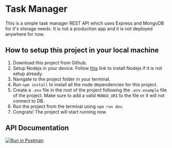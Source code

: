 # Task Manager

This is a simple task manager REST API which uses Express and MongoDB for it's storage needs. It is not a production app and it is not deployed anywhere for now.

## How to setup this project in your local machine

1. Download this project from Github.
2. Setup Nodejs in your device. Follow [this](https://nodejs.org/en/download) link to install Nodejs if it is not setup already.
3. Navigate to the project folder in your terminal.
4. Run `npm install` to install all the node dependencies for this project.
5. Create a `.env` file in the root of the project following the `.env.example` file of the project. Make sure to add a valid `MONGO_URI` to the file or it will not connect to DB.
6. Run the project from the terminal using `npm run dev`.
7. Congrats! The project will start running now.

## API Documentation

[![Run in Postman](https://run.pstmn.io/button.svg)](https://app.getpostman.com/run-collection/20074453-ea3145c7-92dc-4390-a79d-18283c8b2bde?action=collection%2Ffork&collection-url=entityId%3D20074453-ea3145c7-92dc-4390-a79d-18283c8b2bde%26entityType%3Dcollection%26workspaceId%3Dc7abdf6b-9f37-4274-88cb-91647b3f9c1b)
